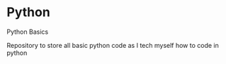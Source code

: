 # Python
Python Basics 

Repository to store all basic python code as I tech myself how to code in python 
